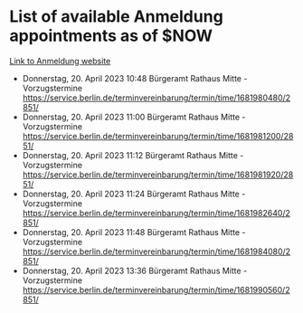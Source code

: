 # List of available Anmeldung appointments as of $NOW
[Link to Anmeldung website](https://service.berlin.de/terminvereinbarung/termin/tag.php?termin=1&anliegen[]=120686&dienstleisterlist=122210,122217,327316,122219,327312,122227,327314,122231,327346,122243,327348,122254,122252,329742,122260,329745,122262,329748,122271,327278,122273,327274,122277,327276,330436,122280,327294,122282,327290,122284,327292,122291,327270,122285,327266,122286,327264,122296,327268,150230,329760,122297,327286,122294,327284,122312,329763,122314,329775,122304,327330,122311,327334,122309,327332,317869,122281,327352,122279,329772,122283,122276,327324,122274,327326,122267,329766,122246,327318,122251,327320,122257,327322,122208,327298,122226,327300&herkunft=http%3A%2F%2Fservice.berlin.de%2Fdienstleistung%2F120686%2F)
- Donnerstag, 20. April 2023 10:48 Bürgeramt Rathaus Mitte - Vorzugstermine https://service.berlin.de/terminvereinbarung/termin/time/1681980480/2851/
- Donnerstag, 20. April 2023 11:00 Bürgeramt Rathaus Mitte - Vorzugstermine https://service.berlin.de/terminvereinbarung/termin/time/1681981200/2851/
- Donnerstag, 20. April 2023 11:12 Bürgeramt Rathaus Mitte - Vorzugstermine https://service.berlin.de/terminvereinbarung/termin/time/1681981920/2851/
- Donnerstag, 20. April 2023 11:24 Bürgeramt Rathaus Mitte - Vorzugstermine https://service.berlin.de/terminvereinbarung/termin/time/1681982640/2851/
- Donnerstag, 20. April 2023 11:48 Bürgeramt Rathaus Mitte - Vorzugstermine https://service.berlin.de/terminvereinbarung/termin/time/1681984080/2851/
- Donnerstag, 20. April 2023 13:36 Bürgeramt Rathaus Mitte - Vorzugstermine https://service.berlin.de/terminvereinbarung/termin/time/1681990560/2851/
